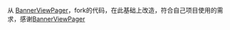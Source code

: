 从 [BannerViewPager](https://github.com/zhpanvip/BannerViewPager)，fork的代码，在此基础上改造，符合自己项目使用的需求，感谢[BannerViewPager](https://github.com/zhpanvip/BannerViewPager)